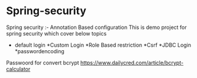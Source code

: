 # Spring-security

Spring  security  :- Annotation Based configuration
  This is demo project for spring security which cover below topics
 *  default login
*Custom Login
*Role Based restriction
*Csrf
*JDBC Login
*passwordencoding




Passwoord for convert bcrypt
https://www.dailycred.com/article/bcrypt-calculator



